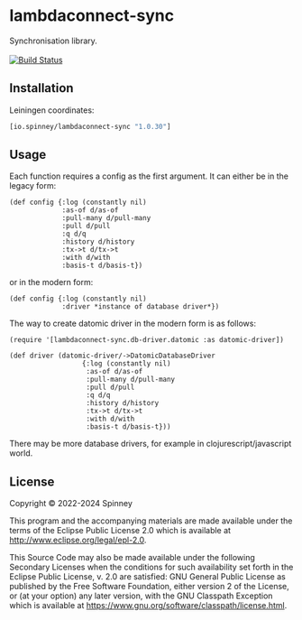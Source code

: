 # lambdaconnect-sync

Synchronisation library. <br> <br>
[![Build Status](https://app.travis-ci.com/spinneyio/lambdaconnect-sync.svg?branch=master)](https://app.travis-ci.com/spinneyio/lambdaconnect-sync)

## Installation

Leiningen coordinates:
```clojure
[io.spinney/lambdaconnect-sync "1.0.30"]
```

## Usage

Each function requires a config as the first argument. It can either be in the legacy form:

```
(def config {:log (constantly nil)
             :as-of d/as-of
             :pull-many d/pull-many
             :pull d/pull
             :q d/q
             :history d/history
             :tx->t d/tx->t
             :with d/with
             :basis-t d/basis-t})
```

or in the modern form:

```
(def config {:log (constantly nil)
             :driver *instance of database driver*})
```

The way to create datomic driver in the modern form is as follows:

```
(require '[lambdaconnect-sync.db-driver.datomic :as datomic-driver])

(def driver (datomic-driver/->DatomicDatabaseDriver 
                  {:log (constantly nil)
                   :as-of d/as-of                               
                   :pull-many d/pull-many
                   :pull d/pull
                   :q d/q
                   :history d/history
                   :tx->t d/tx->t
                   :with d/with
                   :basis-t d/basis-t}))
```

There may be more database drivers, for example in clojurescript/javascript world.

## License

Copyright © 2022-2024 Spinney

This program and the accompanying materials are made available under the
terms of the Eclipse Public License 2.0 which is available at
http://www.eclipse.org/legal/epl-2.0.

This Source Code may also be made available under the following Secondary
Licenses when the conditions for such availability set forth in the Eclipse
Public License, v. 2.0 are satisfied: GNU General Public License as published by
the Free Software Foundation, either version 2 of the License, or (at your
option) any later version, with the GNU Classpath Exception which is available
at https://www.gnu.org/software/classpath/license.html.
